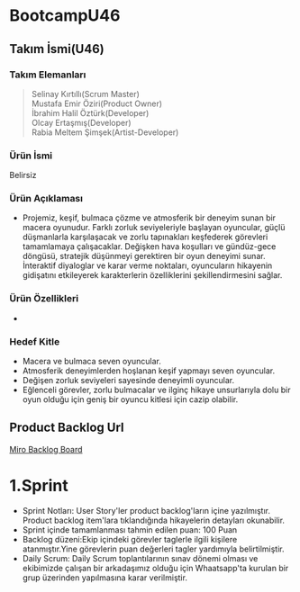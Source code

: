 # BootcampU46

## Takım İsmi(U46)

### Takım Elemanları
>Selinay Kırtıllı(Scrum Master) <br/>
>Mustafa Emir Öziri(Product Owner)<br/>
>İbrahim Halil Öztürk(Developer)<br/>
>Olcay Ertaşmış(Developer)<br/>
>Rabia Meltem Şimşek(Artist-Developer)<br/>
### Ürün İsmi
Belirsiz

### Ürün Açıklaması
* Projemiz,  keşif, bulmaca çözme ve atmosferik bir deneyim sunan bir macera oyunudur. Farklı zorluk seviyeleriyle başlayan oyuncular, güçlü düşmanlarla karşılaşacak ve zorlu tapınakları keşfederek görevleri tamamlamaya çalışacaklar. Değişken hava koşulları ve gündüz-gece döngüsü, stratejik düşünmeyi gerektiren bir oyun deneyimi sunar. İnteraktif diyaloglar ve karar verme noktaları, oyuncuların hikayenin gidişatını etkileyerek karakterlerin özelliklerini şekillendirmesini sağlar.<br/>
### Ürün Özellikleri
* 
### Hedef Kitle
* Macera ve bulmaca seven oyuncular.<br/>
* Atmosferik deneyimlerden hoşlanan keşif yapmayı seven oyuncular.<br/>
* Değişen zorluk seviyeleri sayesinde deneyimli oyuncular.<br/>
* Eğlenceli görevler, zorlu bulmacalar ve ilginç hikaye unsurlarıyla dolu bir oyun olduğu için geniş bir oyuncu kitlesi için cazip olabilir.<br/>
## Product Backlog Url
[Miro Backlog Board](https://miro.com/app/board/uXjVM-1lLPQ=/)
# 1.Sprint
* Sprint Notları: User Story'ler product backlog'ların içine yazılmıştır. Product backlog item'lara tıklandığında hikayelerin detayları okunabilir.
* Sprint içinde tamamlanması tahmin edilen puan: 100 Puan
* Backlog düzeni:Ekip içindeki görevler taglerle ilgili kişilere atanmıştır.Yine görevlerin puan değerleri tagler yardımıyla belirtilmiştir.
* Daily Scrum: Daily Scrum toplantılarının sınav dönemi olması ve ekibimizde çalışan bir arkadaşımız olduğu için Whaatsapp'ta kurulan bir grup üzerinden yapılmasına karar verilmiştir.
